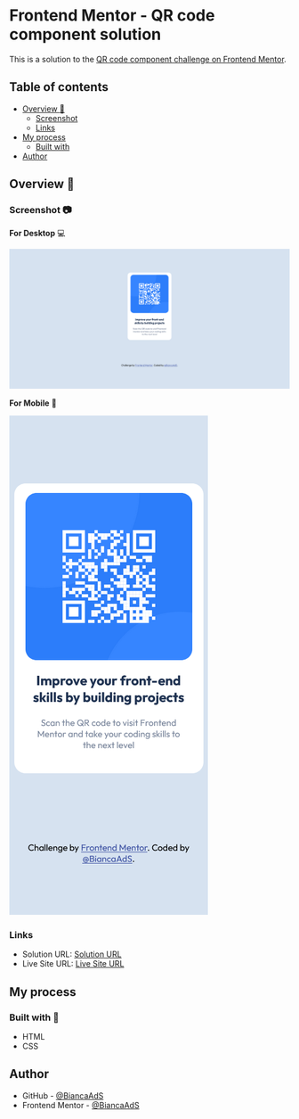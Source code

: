 # Frontend Mentor - QR code component solution

This is a solution to the [QR code component challenge on Frontend Mentor](https://www.frontendmentor.io/challenges/qr-code-component-iux_sIO_H).  

## Table of contents
  - [Overview :rocket:](#overview-rocket)
    - [Screenshot](#screenshot)
    - [Links](#links)
  - [My process](#my-process)
    - [Built with](#built-with)
  - [Author](#author)

## Overview :rocket:

### Screenshot :camera:

**For Desktop** :computer:

![Captura de tela - Desktop](./assets/images/captura-tela-desktop.png)


**For Mobile** :iphone: 

![Captura de tela - Mobile](./assets/images/captura-tela-mobile.png)


### Links

- Solution URL: [Solution URL](https://github.com/BiancaAdS/qr-code-component)
- Live Site URL: [Live Site URL](https://your-live-site-url.com)

## My process

### Built with :construction:

- HTML
- CSS

## Author

- GitHub - [@BiancaAdS](https://github.com/BiancaAdS)
- Frontend Mentor - [@BiancaAdS](https://www.frontendmentor.io/profile/BiancaAdS)